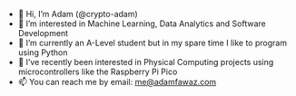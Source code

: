 - 👋 Hi, I’m Adam (@crypto-adam)
- 👀 I’m interested in Machine Learning, Data Analytics and Software Development
- 🌱 I’m currently an A-Level student but in my spare time I like to program using Python
- 💞️ I’ve recently been interested in Physical Computing projects using microcontrollers like the Raspberry Pi Pico
- 📫 You can reach me by email: me@adamfawaz.com

<!---
crypto-adam/crypto-adam is a ✨ special ✨ repository because its `README.md` (this file) appears on your GitHub profile.
You can click the Preview link to take a look at your changes.
--->
